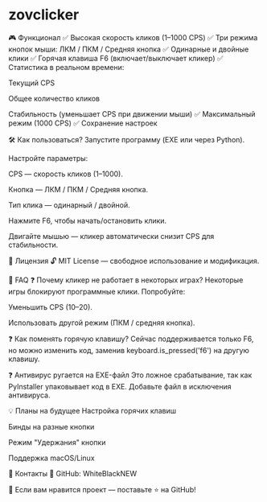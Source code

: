# zovclicker
🎮 Функционал
✅ Высокая скорость кликов (1–1000 CPS)
✅ Три режима кнопок мыши: ЛКМ / ПКМ / Средняя кнопка
✅ Одинарные и двойные клики
✅ Горячая клавиша F6 (включает/выключает кликер)
✅ Статистика в реальном времени:

Текущий CPS

Общее количество кликов

Стабильность (уменьшает CPS при движении мыши)
✅ Максимальный режим (1000 CPS)
✅ Сохранение настроек

🛠️ Как пользоваться?
Запустите программу (EXE или через Python).

Настройте параметры:

CPS — скорость кликов (1–1000).

Кнопка — ЛКМ / ПКМ / Средняя кнопка.

Тип клика — одинарный / двойной.

Нажмите F6, чтобы начать/остановить клики.

Двигайте мышью — кликер автоматически снизит CPS для стабильности.

📜 Лицензия
🔓 MIT License — свободное использование и модификация.

📌 FAQ
❓ Почему кликер не работает в некоторых играх?
Некоторые игры блокируют программные клики. Попробуйте:

Уменьшить CPS (10–20).

Использовать другой режим (ПКМ / средняя кнопка).

❓ Как поменять горячую клавишу?
Сейчас поддерживается только F6, но можно изменить код, заменив keyboard.is_pressed('f6') на другую клавишу.

❓ Антивирус ругается на EXE-файл
Это ложное срабатывание, так как PyInstaller упаковывает код в EXE. Добавьте файл в исключения антивируса.

💡 Планы на будущее
Настройка горячих клавиш

Бинды на разные кнопки

Режим "Удержания" кнопки

Поддержка macOS/Linux

📢 Контакты
💬 GitHub: WhiteBlackNEW

🚀 Если вам нравится проект — поставьте ⭐ на GitHub!

